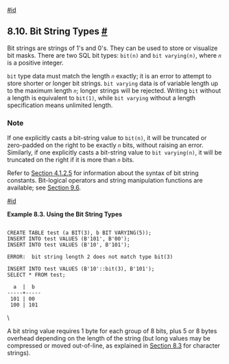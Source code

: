 [#id](#DATATYPE-BIT)

## 8.10. Bit String Types [#](#DATATYPE-BIT)



Bit strings are strings of 1's and 0's. They can be used to store or visualize bit masks. There are two SQL bit types: `bit(n)` and `bit varying(n)`, where *`n`* is a positive integer.

`bit` type data must match the length *`n`* exactly; it is an error to attempt to store shorter or longer bit strings. `bit varying` data is of variable length up to the maximum length *`n`*; longer strings will be rejected. Writing `bit` without a length is equivalent to `bit(1)`, while `bit varying` without a length specification means unlimited length.

### Note

If one explicitly casts a bit-string value to `bit(n)`, it will be truncated or zero-padded on the right to be exactly *`n`* bits, without raising an error. Similarly, if one explicitly casts a bit-string value to `bit varying(n)`, it will be truncated on the right if it is more than *`n`* bits.

Refer to [Section 4.1.2.5](sql-syntax-lexical#SQL-SYNTAX-BIT-STRINGS) for information about the syntax of bit string constants. Bit-logical operators and string manipulation functions are available; see [Section 9.6](functions-bitstring).

[#id](#id-1.5.7.18.7)

**Example 8.3. Using the Bit String Types**

```

CREATE TABLE test (a BIT(3), b BIT VARYING(5));
INSERT INTO test VALUES (B'101', B'00');
INSERT INTO test VALUES (B'10', B'101');

ERROR:  bit string length 2 does not match type bit(3)

INSERT INTO test VALUES (B'10'::bit(3), B'101');
SELECT * FROM test;

  a  |  b
-----+-----
 101 | 00
 100 | 101
```

\


A bit string value requires 1 byte for each group of 8 bits, plus 5 or 8 bytes overhead depending on the length of the string (but long values may be compressed or moved out-of-line, as explained in [Section 8.3](datatype-character) for character strings).